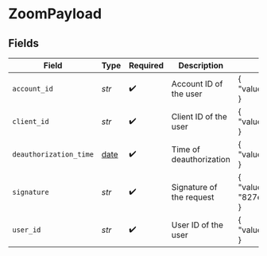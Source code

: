 # ZoomPayload


## Fields

| Field                                                                           | Type                                                                            | Required                                                                        | Description                                                                     | Example                                                                         |
| ------------------------------------------------------------------------------- | ------------------------------------------------------------------------------- | ------------------------------------------------------------------------------- | ------------------------------------------------------------------------------- | ------------------------------------------------------------------------------- |
| `account_id`                                                                    | *str*                                                                           | :heavy_check_mark:                                                              | Account ID of the user                                                          | {<br/>"value": "EabCDEFghiLHMA"<br/>}                                           |
| `client_id`                                                                     | *str*                                                                           | :heavy_check_mark:                                                              | Client ID of the user                                                           | {<br/>"value": "ADZ9k9bTWmGUoUbECUKU_a"<br/>}                                   |
| `deauthorization_time`                                                          | [date](https://docs.python.org/3/library/datetime.html#date-objects)            | :heavy_check_mark:                                                              | Time of deauthorization                                                         | {<br/>"value": "2019-06-17T13:52:28.632Z"<br/>}                                 |
| `signature`                                                                     | *str*                                                                           | :heavy_check_mark:                                                              | Signature of the request                                                        | {<br/>"value": "827edc3452044f0bc86bdd5684afb7d1e6becfa1a767f24df1b287853cf73000"<br/>} |
| `user_id`                                                                       | *str*                                                                           | :heavy_check_mark:                                                              | User ID of the user                                                             | {<br/>"value": "z9jkdsfsdfjhdkfjQ"<br/>}                                        |